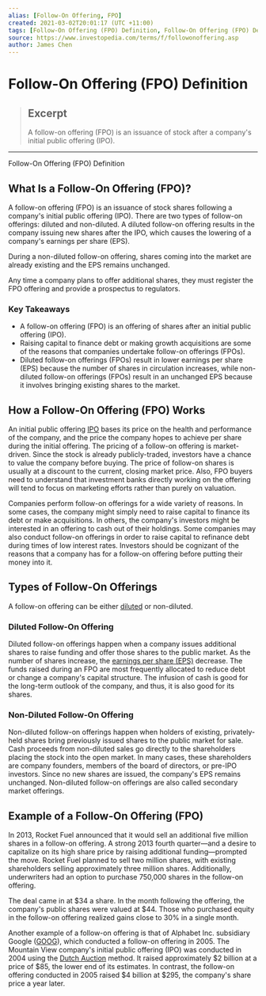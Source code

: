 ```yaml
---
alias: [Follow-On Offering, FPO]
created: 2021-03-02T20:01:17 (UTC +11:00)
tags: [Follow-On Offering (FPO) Definition, Follow-On Offering (FPO) Definition]
source: https://www.investopedia.com/terms/f/followonoffering.asp
author: James Chen
---
```


# Follow-On Offering (FPO) Definition

> ## Excerpt
> A follow-on offering (FPO) is an issuance of stock after a company's initial public offering (IPO).

---

Follow-On Offering (FPO) Definition
## What Is a Follow-On Offering (FPO)?

A follow-on offering (FPO) is an issuance of stock shares following a company's initial public offering (IPO). There are two types of follow-on offerings: diluted and non-diluted. A diluted follow-on offering results in the company issuing new shares after the IPO, which causes the lowering of a company's earnings per share (EPS).

During a non-diluted follow-on offering, shares coming into the market are already existing and the EPS remains unchanged.

Any time a company plans to offer additional shares, they must register the FPO offering and provide a prospectus to regulators.

### Key Takeaways

-   A follow-on offering (FPO) is an offering of shares after an initial public offering (IPO).
-   Raising capital to finance debt or making growth acquisitions are some of the reasons that companies undertake follow-on offerings (FPOs).
-   Diluted follow-on offerings (FPOs) result in lower earnings per share (EPS) because the number of shares in circulation increases, while non-diluted follow-on offerings (FPOs) result in an unchanged EPS because it involves bringing existing shares to the market.

## How a Follow-On Offering (FPO) Works

An initial public offering [IPO](https://www.investopedia.com/terms/i/ipo.asp) bases its price on the health and performance of the company, and the price the company hopes to achieve per share during the initial offering. The pricing of a follow-on offering is market-driven. Since the stock is already publicly-traded, investors have a chance to value the company before buying. The price of follow-on shares is usually at a discount to the current, closing market price. Also, FPO buyers need to understand that investment banks directly working on the offering will tend to focus on marketing efforts rather than purely on valuation.

Companies perform follow-on offerings for a wide variety of reasons. In some cases, the company might simply need to raise capital to finance its debt or make acquisitions. In others, the company's investors might be interested in an offering to cash out of their holdings. Some companies may also conduct follow-on offerings in order to raise capital to refinance debt during times of low interest rates. Investors should be cognizant of the reasons that a company has for a follow-on offering before putting their money into it.

## Types of Follow-On Offerings

A follow-on offering can be either [diluted](https://www.investopedia.com/terms/d/dilution.asp) or non-diluted.

### Diluted Follow-On Offering

Diluted follow-on offerings happen when a company issues additional shares to raise funding and offer those shares to the public market. As the number of shares increase, the [earnings per share (EPS)](https://www.investopedia.com/terms/e/eps.asp) decrease. The funds raised during an FPO are most frequently allocated to reduce debt or change a company's capital structure. The infusion of cash is good for the long-term outlook of the company, and thus, it is also good for its shares.

### Non-Diluted Follow-On Offering

Non-diluted follow-on offerings happen when holders of existing, privately-held shares bring previously issued shares to the public market for sale. Cash proceeds from non-diluted sales go directly to the shareholders placing the stock into the open market. In many cases, these shareholders are company founders, members of the board of directors, or pre-IPO investors. Since no new shares are issued, the company's EPS remains unchanged. Non-diluted follow-on offerings are also called secondary market offerings.

## Example of a Follow-On Offering (FPO)

In 2013, Rocket Fuel announced that it would sell an additional five million shares in a follow-on offering. A strong 2013 fourth quarter—and a desire to capitalize on its high share price by raising additional funding—prompted the move. Rocket Fuel planned to sell two million shares, with existing shareholders selling approximately three million shares. Additionally, underwriters had an option to purchase 750,000 shares in the follow-on offering.

The deal came in at $34 a share. In the month following the offering, the company's public shares were valued at $44. Those who purchased equity in the follow-on offering realized gains close to 30% in a single month.

Another example of a follow-on offering is that of Alphabet Inc. subsidiary Google ([GOOG](https://www.investopedia.com/markets/quote?tvwidgetsymbol=goog)), which conducted a follow-on offering in 2005. The Mountain View company's initial public offering (IPO) was conducted in 2004 using the [Dutch Auction](https://www.investopedia.com/terms/d/dutchauction.asp) method. It raised approximately $2 billion at a price of $85, the lower end of its estimates. In contrast, the follow-on offering conducted in 2005 raised $4 billion at $295, the company's share price a year later.
